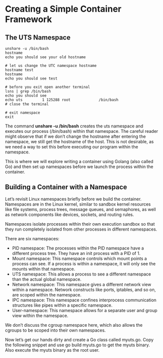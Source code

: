 # Creating a Simple Container Framework

## The UTS Namespace
```shell
unshare -u /bin/bash
hostname
echo you should see your old hostname

# let us change the UTC namespace hostname
hostname test
hostname 
echo you should see test

# before you exit open another terminal 
lsns | grep /bin/bash
echo you should see
echo uts         1 125288 root             /bin/bash
# close the terminal

# exit namespace
exit
```

The command **unshare -u /bin/bash** creates the uts namespace and executes our process (/bin/bash) within that 
namespace. The careful reader might observe that if we don’t change the hostname after entering the namespace, 
we still get the hostname of the host. This is not desirable, as we need a way to set this before executing our 
program within the namespace.

This is where we will explore writing a container using Golang (also called Go) and then set up namespaces before 
we launch the process within the container.

## Building a Container with a Namespace
Let’s revisit Linux namespaces briefly before we build the container. Namespaces are in the Linux kernel, similar to 
sandbox kernel resources like file systems, process trees, message queues, and semaphores, as well as network 
components like devices, sockets, and routing rules.

Namespaces isolate processes within their own execution sandbox so that they run completely isolated from other 
processes in different namespaces.

There are six namespaces:
* PID namespace: The processes within the PID namespace have a different process tree. They have an init process with a PID of 1.
* Mount namespace: This namespace controls which mount points a process can see. If a process is within a namespace, 
it will only see the mounts within that namespace.
* UTS namespace: This allows a process to see a different namespace than the actual global namespace.
* Network namespace: This namespace gives a different network view within a namespace. Network constructs like ports, 
iptables, and so on, are scoped within the namespace.
* IPC namespace: This namespace confines interprocess communication structures like pipes within a specific namespace.
* User-namespace: This namespace allows for a separate user and group view within the namespace.

We don’t discuss the cgroup namespace here, which also allows the cgroups to be scoped into their own namespaces.

Now let’s get our hands dirty and create a Go class called myuts.go. Copy the following snippet and use go build 
myuts.go to get the myuts binary. Also execute the myuts binary as the root user.
